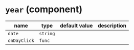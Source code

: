 # `year` (component)

| name         | type     | default value | description |
| ------------ | -------- | ------------- | ----------- |
| `date`       | `string` |               |             |
| `onDayClick` | `func`   |               |             |
